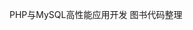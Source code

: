 <!--
@Author: 骆金参
@Date:   2017-03-19T21:12:00+08:00
@Email:  1095947440@qq.com
@Filename: README.md
@Last modified by:   骆金参
@Last modified time: 2017-03-19T22:50:38+08:00
-->


PHP与MySQL高性能应用开发 图书代码整理